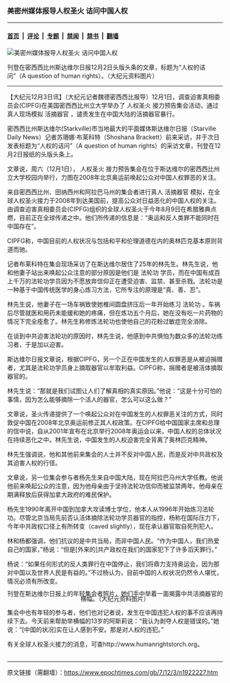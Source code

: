 ### 美密州媒体报导人权圣火 诘问中国人权

---

#### [首页](../../../..?n1922227) &nbsp;|&nbsp; [评论](../../../../../epoch-comment?n1922227) &nbsp;|&nbsp; [专题](../../../../../epoch-special?n1922227) &nbsp;|&nbsp; [禁闻](../../../../../epoch-news?n1922227) &nbsp;|&nbsp; [禁书](../../../../../books?n1922227) &nbsp;|&nbsp; [翻墙](https://github.com/gfw-breaker/nogfw/blob/master/README.md?n1922227)


<div><img alt="美密州媒体报导人权圣火 诘问中国人权" class="attachment-djy_600_400 size-djy_600_400 wp-post-image" src="https://i.epochtimes.com/assets/uploads/2007/12/712021331331093-600x400.jpg"/>
<div class="caption">
 <p>
  刊登在密西西比州斯达维尔日报12月2日头版头条的文章，标题为“人权的诘问”（A question of human rights）。（大纪元资料图片）
 </p>
</div></div><hr/><div class="post_content" id="artbody" itemprop="articleBody">
 <!-- article content begin -->
 <p>
  【大纪元12月3日讯】（大纪元记者魏德密西西比报导）12月1日，调查迫害真相委员会(CIPFG)在美国密西西比州立大学举办了
  <ok href="https://www.epochtimes.com/gb/tag/%E4%BA%BA%E6%9D%83%E5%9C%A3%E7%81%AB.html">
   人权圣火
  </ok>
  接力预告集会活动，通过真人现场模拟
  <ok href="https://www.epochtimes.com/gb/tag/%E6%B4%BB%E6%91%98%E5%99%A8%E5%AE%98.html">
   活摘器官
  </ok>
  ，谴责发生在中国大陆的活摘器官暴行。
 </p>
 <p>
  密西西比州斯达维尔(Starkville)市当地最大的平面媒体斯达维尔日报（Starville Daily News）记者苏珊娜‧布莱科特（Shoshana Brackett）前来采访，并于次日发表标题为“人权的诘问”（A question of human rights）的采访文章，刊登在12月2日报纸的头版头条上。
 </p>
 <p>
  文章说，周六（12月1日），
  <ok href="https://www.epochtimes.com/gb/tag/%E4%BA%BA%E6%9D%83%E5%9C%A3%E7%81%AB.html">
   人权圣火
  </ok>
  接力预告集会在位于斯达维尔的密西西比州立大学校园内举行，力图在2008年北京奥运前唤起公众对中国人权罪恶的关注。
 </p>
 <p>
  来自密西西比州、田纳西州和阿拉巴马州的集会者进行真人
  <ok href="https://www.epochtimes.com/gb/tag/%E6%B4%BB%E6%91%98%E5%99%A8%E5%AE%98.html">
   活摘器官
  </ok>
  模拟，在全球人权圣火接力于2008年到达美国前，提高公众对日益恶化的中国人权的关注。由调查迫害真相委员会(CIPFG)组织的全球人权圣火于今年8月9日在希腊雅典点燃，目前正在全球传递之中。他们所传递的信息是：“奥运和反人类罪不能同时在中国存在”。
 </p>
 <p>
  CIPFG称，中国目前的人权状况与包括和平和伦理道德在内的奥林匹克基本原则背道而驰。
 </p>
 <p>
  记者布莱科特在集会现场采访了在斯达维尔居住了25年的林先生。林先生说，他和他妻子站出来唤起公众注意的部分原因是他们是
  <ok href="https://www.epochtimes.com/gb/tag/%E6%B3%95%E8%BD%AE%E5%8A%9F.html">
   法轮功
  </ok>
  学员，而在中国有成百上千万的法轮功学员因为不愿放弃信仰正在遭受迫害、监禁、甚至杀戮。法轮功是一种基于中国传统医学的身心炼习方法，它所专注的原理是“真、善、忍”。
 </p>
 <p>
  林先生说，他妻子在一场车祸致使她椎间圆盘挤压后一年开始练习
  <ok href="https://www.epochtimes.com/gb/tag/%E6%B3%95%E8%BD%AE%E5%8A%9F.html">
   法轮功
  </ok>
  。车祸后尽管就医和用药未能缓和她的疼痛，但在炼功五个月后，她在没有吃一片药物的情况下完全痊愈了。林先生称修炼法轮功也使他自己的花粉过敏症完全消除。
 </p>
 <p>
  在谈到中共迫害法轮功的原因时，林先生说，他感到中共惧怕为数众多的法轮功练习者，于是加以迫害。
 </p>
 <p>
  斯达维尔日报文章说，根据CIPFG，另一个正在中国发生的人权罪恶是从被迫捐赠者，尤其是法轮功学员身上摘取器官以牟取利益。CIPFG称，捐赠者是被活体摘取器官的。
 </p>
 <p>
  林先生说：“那就是我们试图让人们了解真相的真实原因。”他说：“这是十分可怕的事情，因为怎么能够摘除一个活人的器官，怎么可以这么做？”
 </p>
 <p>
  文章说，圣火传递提供了一个唤起公众对在中国发生的人权罪恶关注的方式，同时敦促中国在2008年北京奥运前修正其人权政策。在CIPFG给中国国家主席和总理的信中说，自从2001年宣布在北京举行2008年奥运会以来，中国人权的总体状况在持续恶化之中。林先生说，中国发生的人权迫害完全背离了奥林匹克精神。
 </p>
 <p>
  林先生强调说，他和其他前来集会的人士并不反对中国人民，而是反对中共政权及其迫害人权的行径。
 </p>
 <p>
  文章说，另一位集会参与者杨先生来自中国大陆，现在阿拉巴马州大学任教。他说他前来唤起公众的注意，因为他母亲由于坚持法轮功信仰而被监禁两年。他母亲在期满释放后获得加拿大政府的难民保护。
 </p>
 <p>
  杨先生1990年离开中国到加拿大攻读博士学位，他本人从1996年开始炼习法轮功。尽管北京当局先前否认活体摘除法轮功学员器官的指控，杨称在国际压力下，今年中共政权口径上有所转变（caved slightly），现在承认器官取自死刑犯人。
 </p>
 <p>
  林和杨都强调，他们抗议的是中共当局，而非中国人民。“作为中国人，我们热爱自己的国家，”杨说：“但是[外来的]共产政权在我们的国家犯下了许多滔天罪行。”
 </p>
 <p>
  杨说：“如果任何形式的反人类罪行在中国停止，我们将鼎力支持奥运会，因为那对中国以及世界人民是有益的。”不过杨认为，目前中国的人权状况仍然令人堪忧，情况必须有所改变。
 </p>
 <p>
  <!--image v 1.0-->
 </p>
 <div style="line-height: 90%; text-align: center;">
  <ok href=" https://i.epochtimes.com/assets/uploads/2008/03/712021341041093-450x278.jpg" rel="noreferrer noopener" target="_blank">
   <img alt="" class="size-medium wp-image-7854966" src="https://i.epochtimes.com/assets/uploads/2008/03/712021341041093-450x278.jpg" title=""/>
  </ok>
  <br/>
  <span class="bn12">
   刊登在斯达维尔日报上的年轻集会者照片，她们手中举着一面揭露中共活摘器官的横幅。（大纪元资料图片）
  </span>
 </div>
 <p>
  <!-- -->
 </p>
 <p>
  集会中也有年轻的参与者，他们也对记者说，发生在中国违犯人权的事不应该再持续下去。今天前来帮助举横幅的13岁的阿斯莉说：“我认为剥夺人权是错误的。”她说：“[中国的状况]实在让人感到不安。那是对人权的违犯。”
 </p>
 <p>
  有关全球人权圣火接力的消息，可查http://www.humanrightstorch.org。
  <br/>
  <font color="#ffffff">
   (http://www.dajiyuan.com)
  </font>
 </p>
 <!-- article content end -->
 <div id="below_article_ad">
 </div>
</div>


---

原文链接（需翻墙）：https://www.epochtimes.com/gb/7/12/3/n1922227.htm